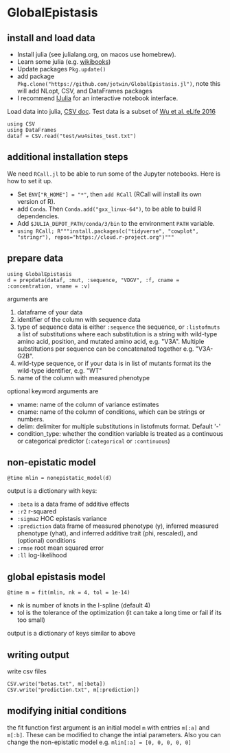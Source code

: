 # GlobalEpistasis

## install and load data
* Install julia (see julialang.org, on macos use homebrew). 
* Learn some julia (e.g. [wikibooks](https://en.wikibooks.org/wiki/Introducing_Julia))
* Update packages `Pkg.update()`
* add package `Pkg.clone("https://github.com/jotwin/GlobalEpistasis.jl")`, note this will add NLopt, CSV, and DataFrames packages
* I recommend [IJulia](https://github.com/JuliaLang/IJulia.jl) for an interactive notebook interface.

Load data into julia, [CSV doc](http://juliadata.github.io/CSV.jl/stable/). Test data is a subset of [Wu et al. eLife 2016](https://elifesciences.org/content/5/e16965/)
```
using CSV
using DataFrames
dataf = CSV.read("test/wu4sites_test.txt")
```

## additional installation steps

We need `RCall.jl` to be able to run some of the Jupyter notebooks.
Here is how to set it up.

* Set `ENV["R_HOME"] = "*"`, then `add RCall` (RCall will install its own version of R). 
* add `Conda`. Then `Conda.add("gxx_linux-64")`, to be able to build R dependencies.
* Add `$JULIA_DEPOT_PATH/conda/3/bin` to the environment `PATH` variable.
* `using RCall; R"""install.packages(c("tidyverse", "cowplot", "stringr"), repos="https://cloud.r-project.org")"""`

## prepare data

```
using GlobalEpistasis
d = prepdata(dataf, :mut, :sequence, "VDGV", :f, cname = :concentration, vname = :v)
```
arguments are

1. dataframe of your data
2. identifier of the column with sequence data
3. type of sequence data is either `:sequence` the sequence, or `:listofmuts` a list of substitutions where each substitution is a string with wild-type amino acid, position, and mutated amino acid, e.g. "V3A". Multiple substitutions per sequence can be concatenated together e.g. "V3A-G2B".
4. wild-type sequence, or if your data is in list of mutants format its the wild-type identifier, e.g. "WT"
5. name of the column with measured phenotype

optional keyword arguments are

* vname: name of the column of variance estimates
* cname: name of the column of conditions, which can be strings or numbers.
* delim: delimiter for multiple substitutions in listofmuts format. Default '-'
* condition_type: whether the condition variable is treated as a continuous or categorical predictor (`:categorical` or `:continuous`)

## non-epistatic model

```
@time mlin = nonepistatic_model(d)
```

output is a dictionary with keys:
* `:beta` is a data frame of additive effects
* `:r2` r-squared
* `:sigma2` HOC epistasis variance
* `:prediction` data frame of measured phenotype (y), inferred measured phenotype (yhat), and inferred additive trait (phi, rescaled), and (optional) conditions
* `:rmse` root mean squared error
* `:ll` log-likelihood

## global epistasis model

```
@time m = fit(mlin, nk = 4, tol = 1e-14)
```
* nk is number of knots in the I-spline (default 4)
* tol is the tolerance of the optimization (it can take a long time or fail if its too small)

output is a dictionary of keys similar to above

## writing output

write csv files

```
CSV.write("betas.txt", m[:beta])
CSV.write("prediction.txt", m[:prediction])

```

## modifying initial conditions
the fit function first argument is an initial model `m` with entries `m[:a]` and `m[:b]`. These can be modified to change the intial parameters. Also you can change the non-epistatic model e.g. `mlin[:a] = [0, 0, 0, 0, 0]`
